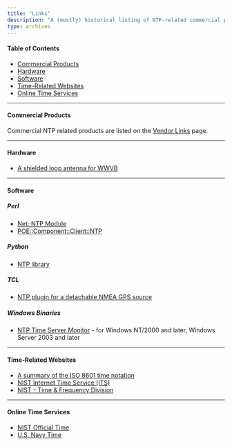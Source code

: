 ```yaml
---
title: "Links"
description: "A (mostly) historical listing of NTP-related commercial products, hardware, software, time-related websites, and online time services."
type: archives
---
```


#### Table of Contents

* [Commercial Products](#commercial-products)
* [Hardware](#hardware)
* [Software](#software)
* [Time-Related Websites](#time-related-websites)
* [Online Time Services](#online-time-services)

* * *

#### Commercial Products

Commercial NTP related products are listed on the [Vendor Links](/support/vendorlinks/) page.

* * *

#### Hardware

* [A shielded loop antenna for WWVB](https://www.febo.com/time-freq/wwvb/antenna/index.html)

* * *

#### Software

##### Perl

* [Net::NTP Module](https://metacpan.org/pod/Net::NTP)
* [POE::Component::Client::NTP](https://metacpan.org/pod/POE::Component::Client::NTP)

##### Python

* [NTP library](https://pypi.org/project/ntplib/)

##### TCL

* [NTP plugin for a detachable NMEA GPS source](https://wiki.tcl-lang.org/page/NTP+plugin+for+a+detachable+nmea+GPS+source)

##### Windows Binaries

* [NTP Time Server Monitor](https://www.meinbergglobal.com/english/sw/ntp-server-monitor.htm) - for Windows NT/2000 and later, Windows Server 2003 and later

* * *

#### Time-Related Websites

* [A summary of the ISO 8601 time notation](https://www.cl.cam.ac.uk/~mgk25/iso-time.html)
* [NIST Internet Time Service (ITS)](https://www.nist.gov/pml/time-and-frequency-division/time-distribution/internet-time-service-its/)
* [NIST - Time & Frequency Division](https://www.nist.gov/pml/time-and-frequency-division/)

* * *

#### Online Time Services

* [NIST Official Time](https://www.time.gov/)
* [U.S. Navy Time](https://www.usno.navy.mil/USNO/time/)